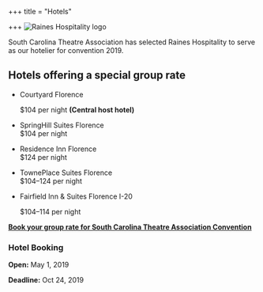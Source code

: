 +++
title = "Hotels"

+++
![Raines Hospitality logo](/uploads/raines.png)

South Carolina Theatre Association has selected Raines Hospitality to serve as our hotelier for convention 2019.

## **Hotels offering a special group rate**

* Courtyard Florence

  $104 per night **(Central host hotel)**
* SpringHill Suites Florence  
  $104 per night
* Residence Inn Florence  
  $124 per night
* TownePlace Suites Florence  
  $104–124 per night
* Fairfield Inn & Suites Florence I-20

  $104–114 per night

[**Book your group rate for South Carolina Theatre Association Convention**](https://www.marriott.com/events/start.mi?id=1557436470173&key=GRP)

### **Hotel Booking**

**Open:** May 1, 2019

**Deadline:** Oct 24, 2019